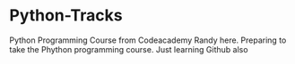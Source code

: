 # Python-Tracks
Python Programming Course from Codeacademy
Randy here.  Preparing to take the Phython programming course.  Just learning Github also

